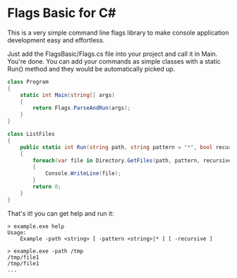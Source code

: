 # Flags Basic for C#

This is a very simple command line flags library to make console application development easy and effortless.

Just add the FlagsBasic/Flags.cs file into your project and call it in Main. You're done. You can add your commands as simple classes with a static Run() method and they would be automatically picked up.

```csharp
class Program
{
    static int Main(string[] args)
    {
        return Flags.ParseAndRun(args);
    }
}

class ListFiles
{
    public static int Run(string path, string pattern = "*", bool recursive = false)
    {
        foreach(var file in Directory.GetFiles(path, pattern, recursive ? SearchOption.AllDirectories : SearchOption.TopDirectoryOnly))
        {
            Console.WriteLine(file);
        }
        return 0;
    }
}
```

That's it! you can get help and run it:

```console
> example.exe help
Usage:
    Example -path <string> [ -pattern <string>|* ] [ -recursive ]

> example.exe -path /tmp
/tmp/file1
/tmp/file1
...
```
